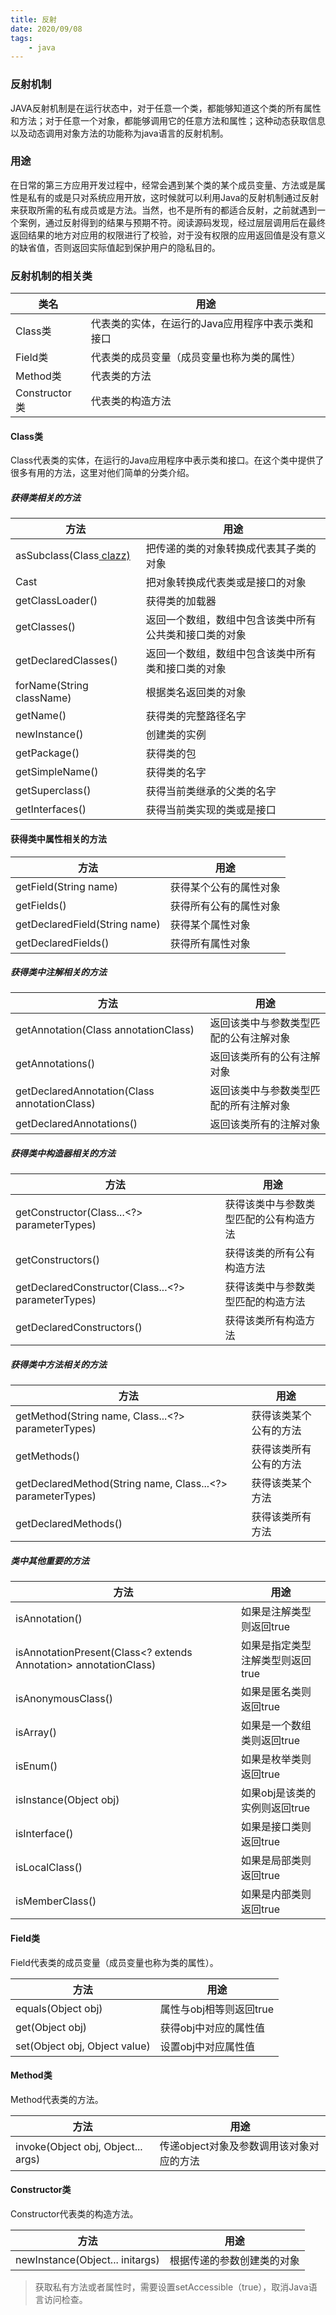 ```yaml
---
title: 反射
date: 2020/09/08
tags: 
    - java
---
```


### 反射机制
JAVA反射机制是在运行状态中，对于任意一个类，都能够知道这个类的所有属性和方法；对于任意一个对象，都能够调用它的任意方法和属性；这种动态获取信息以及动态调用对象方法的功能称为java语言的反射机制。
### 用途
在日常的第三方应用开发过程中，经常会遇到某个类的某个成员变量、方法或是属性是私有的或是只对系统应用开放，这时候就可以利用Java的反射机制通过反射来获取所需的私有成员或是方法。当然，也不是所有的都适合反射，之前就遇到一个案例，通过反射得到的结果与预期不符。阅读源码发现，经过层层调用后在最终返回结果的地方对应用的权限进行了校验，对于没有权限的应用返回值是没有意义的缺省值，否则返回实际值起到保护用户的隐私目的。
### 反射机制的相关类

| 类名 | 用途 |
| ---- | ---- |
| Class类  | 代表类的实体，在运行的Java应用程序中表示类和接口 |
| Field类  | 代表类的成员变量（成员变量也称为类的属性） |
| Method类  | 代表类的方法 |
| Constructor类  | 代表类的构造方法 |

#### Class类
Class代表类的实体，在运行的Java应用程序中表示类和接口。在这个类中提供了很多有用的方法，这里对他们简单的分类介绍。

##### 获得类相关的方法

| 方法 | 用途 |
| ---- | ---- |
| asSubclass(Class<U> clazz) | 把传递的类的对象转换成代表其子类的对象 |
| Cast | 把对象转换成代表类或是接口的对象 |
| getClassLoader() | 	获得类的加载器 |
| getClasses() | 返回一个数组，数组中包含该类中所有公共类和接口类的对象 |
| getDeclaredClasses() | 返回一个数组，数组中包含该类中所有类和接口类的对象 |
| forName(String className)	 | 根据类名返回类的对象 |
| getName() | 获得类的完整路径名字 |
| newInstance() | 创建类的实例 |
| getPackage() | 获得类的包 |
| getSimpleName() | 获得类的名字 |
| getSuperclass() | 获得当前类继承的父类的名字 |
| getInterfaces() | 获得当前类实现的类或是接口 |

#### 获得类中属性相关的方法

| 方法 | 用途 |
| ---- | ---- |
| getField(String name) | 获得某个公有的属性对象 |
| getFields() | 获得所有公有的属性对象 |
| getDeclaredField(String name) | 获得某个属性对象 |
| getDeclaredFields() | 获得所有属性对象 |

##### 获得类中注解相关的方法

| 方法 | 用途 |
| ---- | ---- |
| getAnnotation(Class<A> annotationClass) | 返回该类中与参数类型匹配的公有注解对象 |
| getAnnotations() | 返回该类所有的公有注解对象 |
| getDeclaredAnnotation(Class<A> annotationClass) | 返回该类中与参数类型匹配的所有注解对象 |
| getDeclaredAnnotations() | 返回该类所有的注解对象 |

##### 获得类中构造器相关的方法

| 方法 | 用途 |
| ---- | ---- |
| getConstructor(Class...<?> parameterTypes) | 获得该类中与参数类型匹配的公有构造方法 |
| getConstructors() | 获得该类的所有公有构造方法 |
| getDeclaredConstructor(Class...<?> parameterTypes) | 获得该类中与参数类型匹配的构造方法 |
| getDeclaredConstructors() | 获得该类所有构造方法 |

##### 获得类中方法相关的方法

| 方法 | 用途 |
| ---- | ---- |
| getMethod(String name, Class...<?> parameterTypes) | 获得该类某个公有的方法 |
| getMethods() | 获得该类所有公有的方法 |
| getDeclaredMethod(String name, Class...<?> parameterTypes) | 获得该类某个方法 |
| getDeclaredMethods() | 获得该类所有方法 |

##### 类中其他重要的方法

| 方法 | 用途 |
| ---- | ---- |
| isAnnotation() | 如果是注解类型则返回true |
| isAnnotationPresent(Class<? extends Annotation> annotationClass) | 如果是指定类型注解类型则返回true |
| isAnonymousClass() | 如果是匿名类则返回true |
| isArray() | 如果是一个数组类则返回true |
| isEnum() | 如果是枚举类则返回true |
| isInstance(Object obj) | 如果obj是该类的实例则返回true |
| isInterface() | 如果是接口类则返回true |
| isLocalClass() | 如果是局部类则返回true |
| isMemberClass() | 如果是内部类则返回true |

#### Field类
Field代表类的成员变量（成员变量也称为类的属性）。

| 方法 | 用途 |
| ---- | ---- |
| equals(Object obj) | 属性与obj相等则返回true |
| get(Object obj) | 获得obj中对应的属性值 |
| set(Object obj, Object value) | 设置obj中对应属性值 |

#### Method类
Method代表类的方法。

| 方法 | 用途 |
| ---- | ---- |
| invoke(Object obj, Object... args) | 传递object对象及参数调用该对象对应的方法 |

#### Constructor类
Constructor代表类的构造方法。

| 方法 | 用途 |
| ---- | ---- |
| newInstance(Object... initargs) | 根据传递的参数创建类的对象 |

> 获取私有方法或者属性时，需要设置setAccessible（true），取消Java语言访问检查。